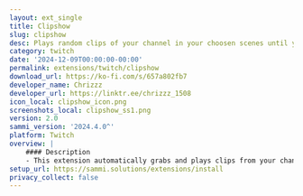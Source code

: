 ```yaml
---
layout: ext_single
title: Clipshow
slug: clipshow
desc: Plays random clips of your channel in your choosen scenes until you leave them
category: twitch
date: '2024-12-09T00:00:00-00:00'
permalink: extensions/twitch/clipshow
download_url: https://ko-fi.com/s/657a802fb7
developer_name: Chrizzz
developer_url: https://linktr.ee/chrizzz_1508
icon_local: clipshow_icon.png
screenshots_local: clipshow_ss1.png
version: 2.0
sammi_version: '2024.4.0^'
platform: Twitch
overview: |
    #### Description
    - This extension automatically grabs and plays clips from your channel inside the scenes you specify as soon as you switch to them.
setup_url: https://sammi.solutions/extensions/install
privacy_collect: false
---
```

